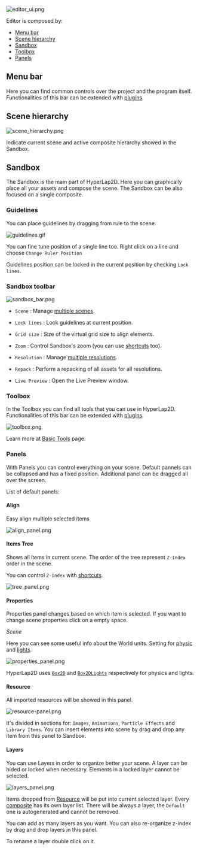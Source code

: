 ![editor_ui.png](images/editor_ui.png)

Editor is composed by:
- [Menu bar](#menu-bar)
- [Scene hierarchy](#scene-hierarchy)
- [Sandbox](#sandbox)
- [Toolbox](#toolbox)
- [Panels](#panels)

## Menu bar

Here you can find common controls over the project and the program itself. Functionalities of this bar can be extended with [plugins](Plugin-System).

## Scene hierarchy

![scene_hierarchy.png](images/scene-hierarchy.png)

Indicate current scene and active composite hierarchy showed in the Sandbox.

## Sandbox

The Sandbox is the main part of HyperLap2D. Here you can graphically place all your assets and compose the scene. The Sandbox can be also focused on a single composite.

### Guidelines

You can place guidelines by dragging from rule to the scene.

![guidelines.gif](images/guidelines.gif)

You can fine tune position of a single line too. Right click on a line and choose `Change Ruler Position`

Guidelines position can be locked in the current position by checking `Lock lines`.

### Sandbox toolbar

![sandbox_bar.png](images/sandbox_bar.png)

- `Scene` : Manage [multiple scenes](Multiple-Scenes).

- `Lock lines` : Lock guidelines at current position.

- `Grid size` : Size of the virtual grid size to align elements.

- `Zoom` : Control Sandbox's zoom (you can use [shortcuts](Shortcuts) too).

- `Resolution` : Manage [multiple resolutions](Multiple-Screen-Resolutions).

- `Repack` : Perform a repacking of all assets for all resolutions.

- `Live Preview` : Open the Live Preview window.

### Toolbox

In the Toolbox you can find all tools that you can use in HyperLap2D. Functionalities of this bar can be extended with [plugins](Plugin-System).

![toolbox.png](images/toolbox.png)

Learn more at [Basic Tools](Basic-Tools) page.

### Panels

With Panels you can control everything on your scene. Default pannels can be collapsed and has a fixed position. Additional panel can be dragged all over the screen.

List of default panels:

#### Align
Easy align multiple selected items

![align_panel.png](images/align_panel.png)

#### Items Tree

Shows all items in current scene. The order of the tree represent `Z-Index` order in the scene.

You can control `Z-Index` with [shortcuts](Shortcuts).

![tree_panel.png](images/tree_panel.png)

#### Properties

Properties panel changes based on which item is selected. If you want to change scene properties click on a empty space.

_Scene_

Here you can see some useful info about the World units. Setting for [physic](Physics) and [lights](Lights).

![properties_panel.png](images/properties_panel.png)

HyperLap2D uses [`Box2D`](https://github.com/libgdx/libgdx/wiki/Box2d) and [`Box2DLights`](https://github.com/libgdx/box2dlights) respectively for physics and lights.

#### Resource

All imported resources will be showed in this panel.

![resource-panel.png](images/resource-panel.png)

It's divided in sections for: `Images`, `Animations`, `Particle Effects` and `Library Items`.
You can insert elements into scene by drag and drop any item from this panel to Sandbox.

#### Layers

You can use Layers in order to organize better your scene. A layer can be hided or locked when necessary. Elements in a locked layer cannot be selected.

![layers_panel.png](images/layers_panel.png)

Items dropped from [Resource](#resource) will be put into current selected layer.
Every [composite](Composite-Items) has its own layer list. There will be always a layer, the `Default` one is autogenerated and cannot be removed.

You can add as many layers as you want. You can also re-organize z-index by drag and drop layers in this panel.

To rename a layer double click on it.